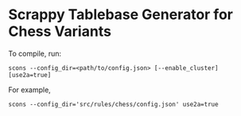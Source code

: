 # Scrappy Tablebase Generator for Chess Variants

To compile, run:
```
scons --config_dir=<path/to/config.json> [--enable_cluster] [use2a=true]
```

For example, 
```
scons --config_dir='src/rules/chess/config.json' use2a=true
```